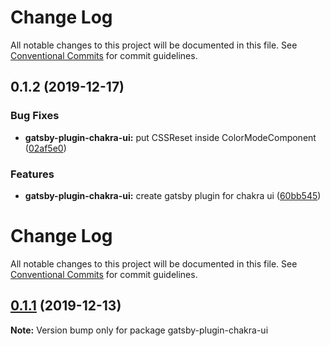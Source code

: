 # Change Log

All notable changes to this project will be documented in this file. See
[Conventional Commits](https://conventionalcommits.org) for commit guidelines.

## 0.1.2 (2019-12-17)

### Bug Fixes

- **gatsby-plugin-chakra-ui:** put CSSReset inside ColorModeComponent
  ([02af5e0](https://github.com/chakra-ui/chakra-ui/commit/02af5e03392504b0450c362167d9b7f5b4a46602))

### Features

- **gatsby-plugin-chakra-ui:** create gatsby plugin for chakra ui
  ([60bb545](https://github.com/chakra-ui/chakra-ui/commit/60bb545c4be403b6fdd6647851e04d43f8eac3ca))

# Change Log

All notable changes to this project will be documented in this file. See
[Conventional Commits](https://conventionalcommits.org) for commit guidelines.

## [0.1.1](https://github.com/chakra-ui/chakra-ui/compare/gatsby-plugin-chakra-ui@0.1.0...gatsby-plugin-chakra-ui@0.1.1) (2019-12-13)

**Note:** Version bump only for package gatsby-plugin-chakra-ui
